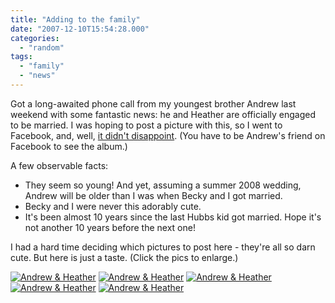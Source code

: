 ```yaml
---
title: "Adding to the family"
date: "2007-12-10T15:54:28.000"
categories: 
  - "random"
tags: 
  - "family"
  - "news"
---
```


Got a long-awaited phone call from my youngest brother Andrew last weekend with some fantastic news: he and Heather are officially engaged to be married. I was hoping to post a picture with this, so I went to Facebook, and, well, [it didn't disappoint](http://www.facebook.com/album.php?aid=31513&id=567460551&ref=nf). (You have to be Andrew's friend on Facebook to see the album.)

A few observable facts:

- They seem so young! And yet, assuming a summer 2008 wedding, Andrew will be older than I was when Becky and I got married.
- Becky and I were never this adorably cute.
- It's been almost 10 years since the last Hubbs kid got married. Hope it's not another 10 years before the next one!

I had a hard time deciding which pictures to post here - they're all so darn cute. But here is just a taste. (Click the pics to enlarge.)

[![Andrew & Heather](http://www.chrishubbs.com/wordpress/wp-content/uploads/2007/12/ah1.thumbnail.jpg)](http://www.chrishubbs.com/wordpress/wp-content/uploads/2007/12/ah1.jpg "Andrew & Heather") [![Andrew & Heather](http://www.chrishubbs.com/wordpress/wp-content/uploads/2007/12/ah2.thumbnail.jpg)](http://www.chrishubbs.com/wordpress/wp-content/uploads/2007/12/ah2.jpg "Andrew & Heather") [![Andrew & Heather](http://www.chrishubbs.com/wordpress/wp-content/uploads/2007/12/ah3.thumbnail.jpg)](http://www.chrishubbs.com/wordpress/wp-content/uploads/2007/12/ah3.jpg "Andrew & Heather") [![Andrew & Heather](http://www.chrishubbs.com/wordpress/wp-content/uploads/2007/12/ah4.thumbnail.jpg)](http://www.chrishubbs.com/wordpress/wp-content/uploads/2007/12/ah4.jpg "Andrew & Heather") [![Andrew & Heather](http://www.chrishubbs.com/wordpress/wp-content/uploads/2007/12/ah5.thumbnail.jpg)](http://www.chrishubbs.com/wordpress/wp-content/uploads/2007/12/ah5.jpg "Andrew & Heather")
